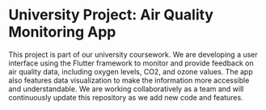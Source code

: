 # University Project: Air Quality Monitoring App
This project is part of our university coursework. We are developing a user interface using the Flutter framework to monitor and provide feedback on air quality data, including oxygen levels, CO2, and ozone values. The app also features data visualization to make the information more accessible and understandable. 
We are working collaboratively as a team and will continuously update this repository as we add new code and features.
